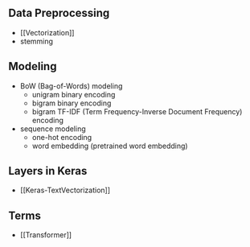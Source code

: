## Data Preprocessing
- [[Vectorization]]
- stemming
## Modeling
- BoW (Bag-of-Words) modeling
	- unigram binary encoding
	- bigram binary encoding
	- bigram TF-IDF (Term Frequency-Inverse Document Frequency) encoding
- sequence modeling
	- one-hot encoding
	- word embedding (pretrained word embedding)
## Layers in Keras
- [[Keras-TextVectorization]]

## Terms
- [[Transformer]]

